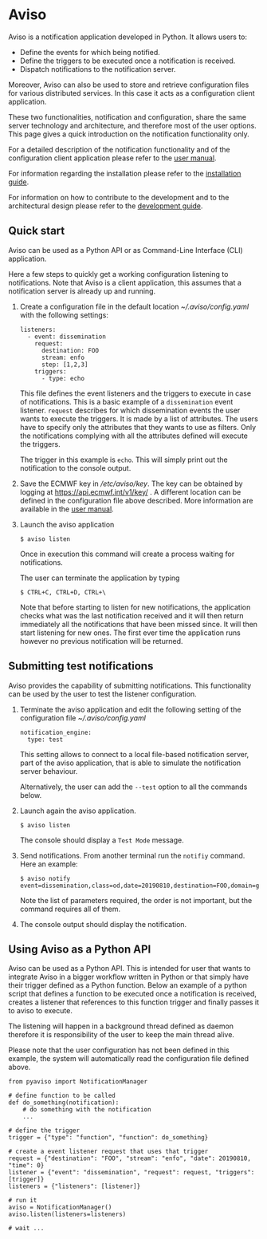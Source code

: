 # Aviso

Aviso is a notification application developed in Python. It allows users to:
* Define the events for which being notified.
* Define the triggers to be executed once a notification is received.
* Dispatch notifications to the notification server.

Moreover, Aviso can also be used to store and retrieve configuration files for various distributed services. In this 
case it acts as a configuration client application. 

These two functionalities, notification and configuration, share the same server technology and architecture, and 
therefore most of the user options. 
This page gives a quick introduction on the notification functionality only. 

For a detailed description of the notification functionality and of the configuration client application please 
refer to the [user manual](user_manual.md).

For information regarding the installation please refer to the [installation guide](install.md).

For information on how to contribute to the development and to the architectural design please refer to the [development 
guide](development.md).

## Quick start
Aviso can be used as a Python API or as Command-Line Interface (CLI) application.

Here a few steps to quickly get a working configuration listening to notifications. Note that Aviso is a client 
application, this assumes that a notification server is already up and running.

1. Create a configuration file in the default location _~/.aviso/config.yaml_ with the following settings:
    ```
    listeners:
      - event: dissemination
        request:
          destination: FOO
          stream: enfo
          step: [1,2,3]
        triggers:
          - type: echo
    ```
    This file defines the event listeners and the triggers to execute 
    in case of notifications. This is a basic example of a `dissemination` event listener. `request` describes for 
    which dissemination events the user wants to execute the triggers. It is made by a list of attributes. The users 
    have to specify only the attributes that they wants to use as filters. Only the notifications complying with all the 
    attributes defined will execute the triggers. 
    
    The trigger in this example is `echo`. This will simply print out the notification to the console output.
    
1. Save the ECMWF key in _/etc/aviso/key_. The key can be obtained by logging at https://api.ecmwf.int/v1/key/ . A 
different location can be defined in the configuration file above described. 
More information are available in the [user manual](user_manual.md).

1. Launch the aviso application
    ```
    $ aviso listen
    ``` 
    Once in execution this command will create a process waiting for notifications.
    
    The user can terminate the application by typing
    ```
    $ CTRL+C, CTRL+D, CTRL+\
    ```
    
    Note that before starting to listen for new notifications, the application checks what was the last notification 
    received and it will then return immediately all the notifications that have been missed since. It will then start 
    listening for new ones. The first ever time the application runs however no previous notification will be returned. 


## Submitting test notifications
Aviso provides the capability of submitting notifications. This functionality can be used by the user to test the 
listener configuration. 

1. Terminate the aviso application and edit the following setting of the configuration file _~/.aviso/config.yaml_
   ```
   notification_engine:
     type: test 
   ```
   This setting allows to connect to a local file-based notification server, part of the aviso application, that is 
   able to simulate the notification server behaviour.
   
   Alternatively, the user can add the `--test` option to all the commands below.
   
1. Launch again the aviso application.
    ```
    $ aviso listen
    ```
    The console should display a `Test Mode` message.
    
1. Send notifications. From another terminal run the `notifiy` command. Here an example:
    ```
    $ aviso notify event=dissemination,class=od,date=20190810,destination=FOO,domain=g,expver=1,step=1,stream=enfo,time=0,location=xxxxxxxx
    ```
    Note the list of parameters required, the order is not important, but the command requires all of them.
    
1. The console output should display the notification.


## Using Aviso as a Python API
Aviso can be used as a Python API. This is intended for user that wants to integrate Aviso in a bigger workflow written 
in Python or that simply have their trigger defined as a Python function. 
Below an example of a python script that defines a function to be executed once a notification is received, creates a 
listener that references to this function trigger and finally passes it to aviso to execute. 

The listening will happen in a background thread defined as daemon therefore it is responsibility of the user to keep 
the main thread alive.

Please note that the user configuration has not been defined in this example, the system will automatically read the
configuration file defined above.
```
from pyaviso import NotificationManager

# define function to be called
def do_something(notification):
    # do something with the notification
    ...

# define the trigger
trigger = {"type": "function", "function": do_something}

# create a event listener request that uses that trigger
request = {"destination": "FOO", "stream": "enfo", "date": 20190810, "time": 0}
listener = {"event": "dissemination", "request": request, "triggers": [trigger]}
listeners = {"listeners": [listener]}

# run it
aviso = NotificationManager()
aviso.listen(listeners=listeners)

# wait ...
```